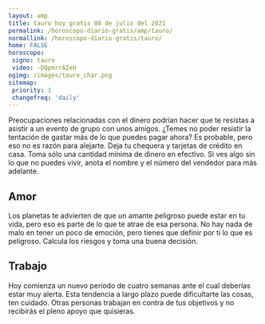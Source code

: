 ```yaml
---
layout: amp
title: tauro hoy gratis 08 de julio del 2021 
permalink: /horoscopo-diario-gratis/amp/tauro/
normallink: /horoscopo-diario-gratis/tauro/
home: FALSE
horoscopo:
 signo: tauro
 video: -DQpmrrAIeU
ogimg: /images/tauro_char.png
sitemap:
 priority: 1
 changefreq: 'daily'
---
```



Preocupaciones relacionadas con el dinero podrían hacer que te resistas a asistir a un evento de grupo con unos amigos. ¿Temes no poder resistir la tentación de gastar más de lo que puedes pagar ahora? Es probable, pero eso no es razón para alejarte. Deja tu chequera y tarjetas de crédito en casa. Toma sólo una cantidad mínima de dinero en efectivo. Si ves algo sin lo que no puedes vivir, anota el nombre y el número del vendedor para más adelante.

## Amor

Los planetas te advierten de que un amante peligroso puede estar en tu vida, pero eso es parte de lo que te atrae de esa persona. No hay nada de malo en tener un poco de emoción, pero tienes que definir por ti lo que es peligroso. Calcula los riesgos y toma una buena decisión.

## Trabajo

Hoy comienza un nuevo período de cuatro semanas ante el cual deberías estar muy alerta. Esta tendencia a largo plazo puede dificultarte las cosas, ten cuidado. Otras personas trabajan en contra de tus objetivos y no recibirás el pleno apoyo que quisieras.